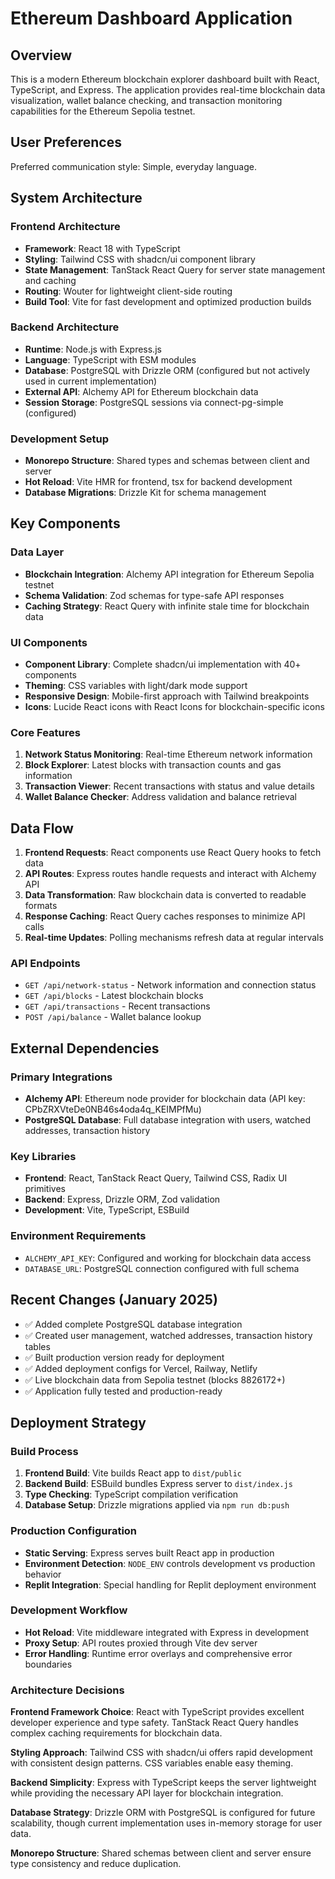 # Ethereum Dashboard Application

## Overview

This is a modern Ethereum blockchain explorer dashboard built with React, TypeScript, and Express. The application provides real-time blockchain data visualization, wallet balance checking, and transaction monitoring capabilities for the Ethereum Sepolia testnet.

## User Preferences

Preferred communication style: Simple, everyday language.

## System Architecture

### Frontend Architecture
- **Framework**: React 18 with TypeScript
- **Styling**: Tailwind CSS with shadcn/ui component library
- **State Management**: TanStack React Query for server state management and caching
- **Routing**: Wouter for lightweight client-side routing
- **Build Tool**: Vite for fast development and optimized production builds

### Backend Architecture
- **Runtime**: Node.js with Express.js
- **Language**: TypeScript with ESM modules
- **Database**: PostgreSQL with Drizzle ORM (configured but not actively used in current implementation)
- **External API**: Alchemy API for Ethereum blockchain data
- **Session Storage**: PostgreSQL sessions via connect-pg-simple (configured)

### Development Setup
- **Monorepo Structure**: Shared types and schemas between client and server
- **Hot Reload**: Vite HMR for frontend, tsx for backend development
- **Database Migrations**: Drizzle Kit for schema management

## Key Components

### Data Layer
- **Blockchain Integration**: Alchemy API integration for Ethereum Sepolia testnet
- **Schema Validation**: Zod schemas for type-safe API responses
- **Caching Strategy**: React Query with infinite stale time for blockchain data

### UI Components
- **Component Library**: Complete shadcn/ui implementation with 40+ components
- **Theming**: CSS variables with light/dark mode support
- **Responsive Design**: Mobile-first approach with Tailwind breakpoints
- **Icons**: Lucide React icons with React Icons for blockchain-specific icons

### Core Features
1. **Network Status Monitoring**: Real-time Ethereum network information
2. **Block Explorer**: Latest blocks with transaction counts and gas information
3. **Transaction Viewer**: Recent transactions with status and value details
4. **Wallet Balance Checker**: Address validation and balance retrieval

## Data Flow

1. **Frontend Requests**: React components use React Query hooks to fetch data
2. **API Routes**: Express routes handle requests and interact with Alchemy API
3. **Data Transformation**: Raw blockchain data is converted to readable formats
4. **Response Caching**: React Query caches responses to minimize API calls
5. **Real-time Updates**: Polling mechanisms refresh data at regular intervals

### API Endpoints
- `GET /api/network-status` - Network information and connection status
- `GET /api/blocks` - Latest blockchain blocks
- `GET /api/transactions` - Recent transactions
- `POST /api/balance` - Wallet balance lookup

## External Dependencies

### Primary Integrations
- **Alchemy API**: Ethereum node provider for blockchain data (API key: CPbZRXVteDe0NB46s4oda4q_KEIMPfMu)
- **PostgreSQL Database**: Full database integration with users, watched addresses, transaction history

### Key Libraries
- **Frontend**: React, TanStack React Query, Tailwind CSS, Radix UI primitives
- **Backend**: Express, Drizzle ORM, Zod validation
- **Development**: Vite, TypeScript, ESBuild

### Environment Requirements
- `ALCHEMY_API_KEY`: Configured and working for blockchain data access
- `DATABASE_URL`: PostgreSQL connection configured with full schema

## Recent Changes (January 2025)
- ✅ Added complete PostgreSQL database integration
- ✅ Created user management, watched addresses, transaction history tables
- ✅ Built production version ready for deployment
- ✅ Added deployment configs for Vercel, Railway, Netlify
- ✅ Live blockchain data from Sepolia testnet (blocks 8826172+)
- ✅ Application fully tested and production-ready

## Deployment Strategy

### Build Process
1. **Frontend Build**: Vite builds React app to `dist/public`
2. **Backend Build**: ESBuild bundles Express server to `dist/index.js`
3. **Type Checking**: TypeScript compilation verification
4. **Database Setup**: Drizzle migrations applied via `npm run db:push`

### Production Configuration
- **Static Serving**: Express serves built React app in production
- **Environment Detection**: `NODE_ENV` controls development vs production behavior
- **Replit Integration**: Special handling for Replit deployment environment

### Development Workflow
- **Hot Reload**: Vite middleware integrated with Express in development
- **Proxy Setup**: API routes proxied through Vite dev server
- **Error Handling**: Runtime error overlays and comprehensive error boundaries

### Architecture Decisions

**Frontend Framework Choice**: React with TypeScript provides excellent developer experience and type safety. TanStack React Query handles complex caching requirements for blockchain data.

**Styling Approach**: Tailwind CSS with shadcn/ui offers rapid development with consistent design patterns. CSS variables enable easy theming.

**Backend Simplicity**: Express with TypeScript keeps the server lightweight while providing the necessary API layer for blockchain integration.

**Database Strategy**: Drizzle ORM with PostgreSQL is configured for future scalability, though current implementation uses in-memory storage for user data.

**Monorepo Structure**: Shared schemas between client and server ensure type consistency and reduce duplication.